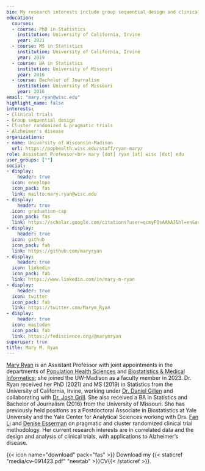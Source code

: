 ```yaml
---
bio: My research interests include group sequential design and clinical trials, with applications in Alzheimer's Disease biomarker discovery, as well as pragmatic and cluster randomized trials.
education:
  courses:
  - course: PhD in Statistics
    institution: University of California, Irvine
    year: 2021
  - course: MS in Statistics
    institution: University of California, Irvine
    year: 2019
  - course: BA in Statistics
    institution: University of Missouri
    year: 2016
  - course: Bachelor of Journalism
    institution: University of Missouri
    year: 2016
email: "mary.ryan@wisc.edu"
highlight_name: false
interests:
- Clinical trials
- Group sequential design
- Cluster randomized & pragmatic trials
- Alzheimer's disease
organizations:
- name: University of Wisconsin-Madison
  url: https://pophealth.wisc.edu/staff/ryan-mary/
role: Assistant Professor<br> mary [dot] ryan [at] wisc [dot] edu
user_groups: [""]
social:
- display:
    header: true
  icon: envelope
  icon_pack: fas
  link: mailto:mary.ryan@wisc.edu
- display:
    header: true
  icon: graduation-cap
  icon_pack: fas
  link: https://scholar.google.com/citations?user=qcmyFQsAAAAJ&hl=en&authuser=1
- display:
    header: true
  icon: github
  icon_pack: fab
  link: https://github.com/maryryan
- display:
    header: true
  icon: linkedin
  icon_pack: fab
  link: https://www.linkedin.com/in/mary-m-ryan
- display:
    header: true
  icon: twitter
  icon_pack: fab
  link: https://twitter.com/Marym_Ryan
- display:
    header: true
  icon: mastodon
  icon_pack: fab
  link: https://fediscience.org/@marymryan
superuser: true
title: Mary M. Ryan
---
```


[Mary Ryan](https://www.name-coach.com/mary-m-ryan) is an Assistant Professor with joint appointments in the departments of [Population Health Sciences](https://pophealth.wisc.edu/) and [Biostatistics & Medical Informatics](https://biostat.wisc.edu/); she joined the UW-Madison as a faculty member in 2023. Dr. Ryan received her PhD (2021) and MS (2019) in Statistics from the University of California, Irvine, working under [Dr. Daniel Gillen](https://www.ics.uci.edu/~dgillen/) and collaborating with [Dr. Josh Grill](https://www.faculty.uci.edu/profile.cfm?faculty_id=6201). She also received a BA in Statistics and Bachelor of Journalism (2016) from the University of Missouri. She has previously held positions as a Postdoctoral Associate in Biostatistics at Yale University and the Yale Center for Analytical Sciences working with Drs. [Fan Li](https://campuspress.yale.edu/fl426/) and [Denise Esserman](https://ysph.yale.edu/profile/denise_esserman/) on pragmatic and cluster randomized clinical trial methodology. Her current research interests are in correlated data and the design and analysis of clinical trials, with applications to Alzheimer’s disease.

{{< icon name="download" pack="fas" >}} Download my {{< staticref "media/cv-091423.pdf" "newtab" >}}CV{{< /staticref >}}.
